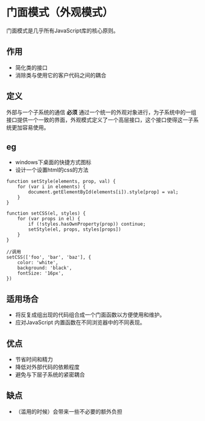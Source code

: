 # 门面模式（外观模式）
门面模式是几乎所有JavaScript库的核心原则。

## 作用
* 简化类的接口
* 消除类与使用它的客户代码之间的耦合

## 定义
外部与一个子系统的通信 __必须__ 通过一个统一的外观对象进行，为子系统中的一组接口提供一个一致的界面，外观模式定义了一个高层接口，这个接口使得这一子系统更加容易使用。

## eg
* windows下桌面的快捷方式图标
* 设计一个设置html的css的方法
```
function setStyle(elements, prop, val) {
    for (var i in elements) {
        document.getElementById(elements[i]).style[prop] = val;
    }
}

function setCSS(el, styles) {
    for (var props in el) {
        if (!styles.hasOwnProperty(prop)) continue;
        setStyle(el, props, styles[props])
    }
}

//调用
setCSS(['foo', 'bar', 'baz'], {
    color: 'white',
    background: 'black',
    fontSize: '16px',
})
```

## 适用场合
* 将反复成组出现的代码组合成一个门面函数以方便使用和维护。
* 应对JavaScript 内置函数在不同浏览器中的不同表现。

## 优点
* 节省时间和精力
* 降低对外部代码的依赖程度
* 避免与下层子系统的紧密耦合

## 缺点
* （滥用的时候）会带来一些不必要的额外负担
